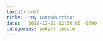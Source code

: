 ```yaml
---
layout: post
title:  "My Introduction"
date:   2019-12-21 12:30:00 -0500
categories: jekyll update
---
```


